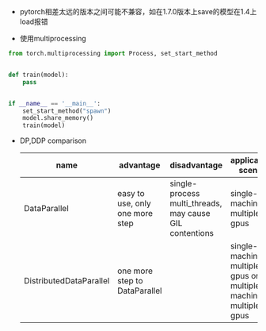 * pytorch相差太远的版本之间可能不兼容，如在1.7.0版本上save的模型在1.4上load报错

* 使用multiprocessing

```python
from torch.multiprocessing import Process, set_start_method


def train(model):
    pass


if __name__ == '__main__':
    set_start_method("spawn")
    model.share_memory()
    train(model)
```

* DP,DDP comparison

  | name                    | advantage                       | disadvantage                                            | applicable scene                                             |
  | ----------------------- | ------------------------------- | ------------------------------------------------------- | ------------------------------------------------------------ |
  | DataParallel            | easy to use, only one more step | single-process multi_threads, may cause GIL contentions | single-machine multiple-gpus                                 |
  | DistributedDataParallel | one more step to DataParallel   |                                                         | single-machine multiple-gpus or multiple-machines multiple-gpus |

  
  
